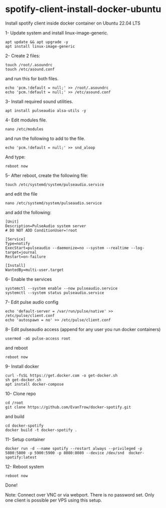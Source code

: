 # spotify-client-install-docker-ubuntu
Install spotify client inside docker container on Ubuntu 22.04 LTS

1- Update system and install linux-image-generic.

```
apt update && apt upgrade -y
apt install linux-image-generic
```

2- Create 2 files:

```
touch /root/.asoundrc
touch /etc/asound.conf
```

and run this for both files.

```
echo 'pcm.!default = null;' >> /root/.asoundrc
echo 'pcm.!default = null;' >> /etc/asound.conf
```

3- Install required sound utilities.

```
apt install pulseaudio alsa-utils -y
```

4- Edit modules file.

```
nano /etc/modules
```

and run the following to add to the file.

```
echo 'pcm.!default = null;' >> snd_aloop
```

And type:

```
reboot now
```

5- After reboot, create the following file:

```
touch /etc/systemd/system/pulseaudio.service
```

and edit the file

```
nano /etc/systemd/system/pulseaudio.service
```

and add the following:

```
[Unit]
Description=PulseAudio system server
# DO NOT ADD ConditionUser=!root

[Service]
Type=notify
ExecStart=pulseaudio --daemonize=no --system --realtime --log-target=journal
Restart=on-failure

[Install]
WantedBy=multi-user.target
```

6- Enable the services

```
systemctl --system enable --now pulseaudio.service
systemctl --system status pulseaudio.service
```

7- Edit pulse audio config

```
echo 'default-server = /var/run/pulse/native' >> /etc/pulse/client.conf
echo 'autospawn = no' >> /etc/pulse/client.conf
```


8- Edit pulseaudio access (append for any user you run docker containers)

```
usermod -aG pulse-access root
```

and reboot

```
reboot now
```

9- Install docker

```
curl -fsSL https://get.docker.com -o get-docker.sh
sh get-docker.sh
apt install docker-compose
```

10- Clone repo

```
cd /root
git clone https://github.com/EvanTrow/docker-spotify.git
```

and build

```
cd docker-spotify
docker build -t docker-spotify .
```

11- Setup container

```
docker run -d --name spotify --restart always --privileged -p 5800:5800 -p 5900:5900 -p 8080:8080 --device /dev/snd  docker-spotify:latest
```

12- Reboot system

```
reboot now
```

Done!

Note: Connect over VNC or via webport.
There is no password set.
Only one client is possible per VPS using this setup.

